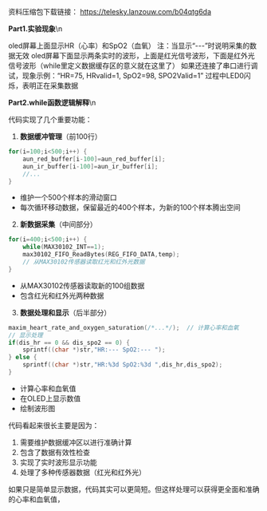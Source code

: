 资料压缩包下载链接：
https://telesky.lanzouw.com/b04qtg6da


**Part1.实验现象**\n

oled屏幕上面显示HR（心率）和SpO2（血氧）   注：当显示“---”时说明采集的数据无效
oled屏幕下面显示两条实时的波形，上面是红光信号波形，下面是红外光信号波形（while里定义数据缓存区的意义就在这里了）
如果还连接了串口进行调试，现象示例：“HR=75, HRvalid=1, SpO2=98, SPO2Valid=1”
过程中LED0闪烁，表明正在采集数据

**Part2.while函数逻辑解释**\n

代码实现了几个重要功能：

1. **数据缓冲管理**（前100行）
```c
for(i=100;i<500;i++) {
    aun_red_buffer[i-100]=aun_red_buffer[i];
    aun_ir_buffer[i-100]=aun_ir_buffer[i];
    //...
}
```
- 维护一个500个样本的滑动窗口
- 每次循环移动数据，保留最近的400个样本，为新的100个样本腾出空间

2. **新数据采集**（中间部分）
```c
for(i=400;i<500;i++) {
    while(MAX30102_INT==1);
    max30102_FIFO_ReadBytes(REG_FIFO_DATA,temp);
    // 从MAX30102传感器读取红光和红外光数据
}
```
- 从MAX30102传感器读取新的100组数据
- 包含红光和红外光两种数据

3. **数据处理和显示**（后半部分）
```c
maxim_heart_rate_and_oxygen_saturation(/*...*/);  // 计算心率和血氧
// 显示处理
if(dis_hr == 0 && dis_spo2 == 0) {
    sprintf((char *)str,"HR:--- SpO2:--- ");
} else {
    sprintf((char *)str,"HR:%3d SpO2:%3d ",dis_hr,dis_spo2);
}
```
- 计算心率和血氧值
- 在OLED上显示数值
- 绘制波形图

代码看起来很长主要是因为：
1. 需要维护数据缓冲区以进行准确计算
2. 包含了数据有效性检查
3. 实现了实时波形显示功能
4. 处理了多种传感器数据（红光和红外光）

如果只是简单显示数据，代码其实可以更简短。但这样处理可以获得更全面和准确的心率和血氧值，


